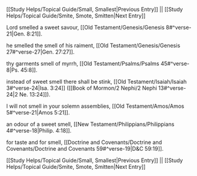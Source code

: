 [[Study Helps/Topical Guide/Small, Smallest|Previous Entry]]  ||  [[Study Helps/Topical Guide/Smite, Smote, Smitten|Next Entry]]

 Lord smelled a sweet savour, [[Old Testament/Genesis/Genesis 8#^verse-21|Gen. 8:21]].

 he smelled the smell of his raiment, [[Old Testament/Genesis/Genesis 27#^verse-27|Gen. 27:27]].

 thy garments smell of myrrh, [[Old Testament/Psalms/Psalms 45#^verse-8|Ps. 45:8]].

 instead of sweet smell there shall be stink, [[Old Testament/Isaiah/Isaiah 3#^verse-24|Isa. 3:24]] ([[Book of Mormon/2 Nephi/2 Nephi 13#^verse-24|2 Ne. 13:24]]).

 I will not smell in your solemn assemblies, [[Old Testament/Amos/Amos 5#^verse-21|Amos 5:21]].

 an odour of a sweet smell, [[New Testament/Philippians/Philippians 4#^verse-18|Philip. 4:18]].

 for taste and for smell, [[Doctrine and Covenants/Doctrine and Covenants/Doctrine and Covenants 59#^verse-19|D&C 59:19]].

[[Study Helps/Topical Guide/Small, Smallest|Previous Entry]]  ||  [[Study Helps/Topical Guide/Smite, Smote, Smitten|Next Entry]]
